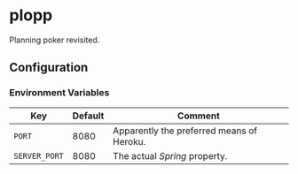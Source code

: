 # plopp

Planning poker revisited.

## Configuration

### Environment Variables

| Key           | Default | Comment                                   |
| ---           | ---     | ---                                       |
| `PORT`        | 8080    | Apparently the preferred means of Heroku. |
| `SERVER_PORT` | 8080    | The actual _Spring_ property.             |
